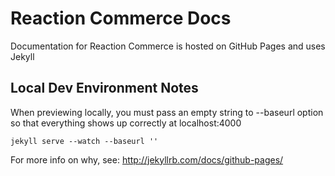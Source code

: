 Reaction Commerce Docs
======================

Documentation for Reaction Commerce is hosted on GitHub Pages and uses Jekyll

Local Dev Environment Notes
---------------------------

When previewing locally, you must pass an empty string to --baseurl option so that everything shows up correctly at localhost:4000

	jekyll serve --watch --baseurl ''

For more info on why, see: http://jekyllrb.com/docs/github-pages/